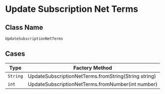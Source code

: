 
# Update Subscription Net Terms

## Class Name

`UpdateSubscriptionNetTerms`

## Cases

| Type | Factory Method |
|  --- | --- |
| `String` | UpdateSubscriptionNetTerms.fromString(String string) |
| `int` | UpdateSubscriptionNetTerms.fromNumber(int number) |

